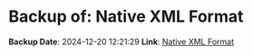 # Backup of: Native XML Format

**Backup Date**: 2024-12-20 12:21:29
**Link**: [Native XML Format](https://przemienniki.net/export/rxf.xml)
